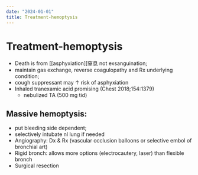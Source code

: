 ```yaml
---
date: "2024-01-01"
title: Treatment-hemoptysis
---
```


# Treatment-hemoptysis

* Death is from [[asphyxiation]]窒息 not exsanguination; 
* maintain gas exchange, reverse coagulopathy and Rx underlying condition; 
* cough suppressant may ↑ risk of asphyxiation
* Inhaled tranexamic acid promising (Chest 2018;154:1379)
	- nebulized TA (500 mg tid)
 
## Massive hemoptysis: 
- put bleeding side dependent; 
- selectively intubate nl lung if needed
- Angiography: Dx & Rx (vascular occlusion balloons or selective embol of bronchial art)
- Rigid bronch: allows more options (electrocautery, laser) than flexible bronch
- Surgical resection
